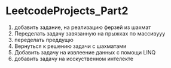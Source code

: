 # LeetcodeProjects_Part2
1) добавить задание, на реализацию ферзей из шахмат
2) Переделать задачу завязанную на прыжках по массивууу
3) переделать преддущю
4) Вернуться к решению задачи с шахматами
5) Добавить задачу на извлеение данных с помощи LINQ
6) добавить задачу на исскуственном интелекте
